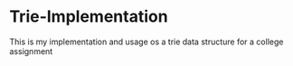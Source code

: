 # Trie-Implementation
This is my implementation and usage os a trie data structure for a college assignment